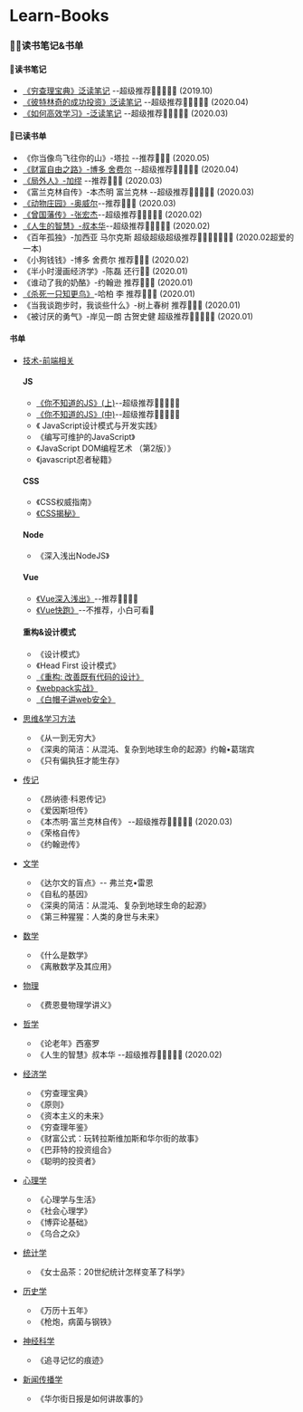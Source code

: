 # Learn-Books
### 📖📒读书笔记&书单

#### 🍓读书笔记

*  [《穷查理宝典》泛读笔记](https://github.com/Vstar18/Learn-Books/issues/1) --超级推荐🌟🌟🌟🌟🌟 (2019.10)
*  [《彼特林奇的成功投资》泛读笔记](https://github.com/Vstar18/Learn-Books/issues/38) --超级推荐🌟🌟🌟🌟🌟 (2020.04)
*  [《如何高效学习》-泛读笔记](https://github.com/Vstar18/Learn-Books/issues/41) --超级推荐🌟🌟🌟🌟🌟 (2020.03)

#### 🍒已读书单
 *  《你当像鸟飞往你的山》-塔拉 --推荐🌟🌟🌟 (2020.05)
 *  [《财富自由之路》-博多 舍费尔](https://github.com/Vstar18/Learn-Books/issues/39) --超级推荐🌟🌟🌟🌟🌟 (2020.04)
 *  [《局外人》-加缪](https://github.com/Vstar18/Learn-Books/issues/40) --推荐🌟🌟🌟 (2020.03)
 *  《富兰克林自传》-本杰明 富兰克林 --超级推荐🌟🌟🌟🌟🌟 (2020.03)
 *  [《动物庄园》-奥威尔](https://github.com/Vstar18/Learn-Books/issues/42)--推荐🌟🌟🌟 (2020.03)
 *  [《曾国藩传》-张宏杰](https://github.com/Vstar18/Learn-Books/issues/43)--超级推荐🌟🌟🌟🌟🌟 (2020.02)
 *  [《人生的智慧》-叔本华](https://github.com/Vstar18/Learn-Books/issues/44)--超级推荐🌟🌟🌟🌟🌟 (2020.02)
 *  《百年孤独》-加西亚 马尔克斯  超级超级超级推荐🌟🌟🌟🌟🌟🌟🌟 (2020.02超爱的一本)
 *  《小狗钱钱》-博多 舍费尔  推荐🌟🌟🌟 (2020.02)
 *  《半小时漫画经济学》-陈磊 还行🌟🌟 (2020.01)
 *  《谁动了我的奶酪》-约翰逊 推荐🌟🌟🌟 (2020.01)
 *  [《杀死一只知更鸟》](https://github.com/Vstar18/Learn-Books/issues/46)-哈柏 李 推荐🌟🌟🌟 (2020.01)
 *  《当我谈跑步时，我谈些什么》-树上春树 推荐🌟🌟🌟 (2020.01)
 *  《被讨厌的勇气》-岸见一朗 古贺史健 超级推荐🌟🌟🌟🌟🌟 (2020.01)

#### 书单
  * [技术-前端相关](https://github.com/Vstar18/Learn-Books/issues/3)
    #### JS

      * [《你不知道的JS》(上)](https://github.com/Vstar18/Learn-Books/issues/24)--超级推荐🌟🌟🌟🌟🌟
      * [《你不知道的JS》(中)](https://github.com/Vstar18/Learn-Books/issues/27)--超级推荐🌟🌟🌟🌟🌟
      * 《 JavaScript设计模式与开发实践》
      * 《编写可维护的JavaScript》
      * 《JavaScript DOM编程艺术 （第2版）》
      * 《javascript忍者秘籍》
    #### CSS

      * 《CSS权威指南》
      * [《CSS揭秘》](https://github.com/Vstar18/Learn-Books/issues/30)

    #### Node
      * 《深入浅出NodeJS》

    #### Vue

      * [《Vue深入浅出》](https://github.com/Vstar18/Learn-Books/issues/37)--推荐🌟🌟🌟🌟
      * [《Vue快跑》](https://github.com/Vstar18/Learn-Books/issues/18)--不推荐，小白可看🌟
    #### 重构&设计模式
      * 《设计模式》
      * 《Head First 设计模式》
      * [《重构: 改善既有代码的设计》](https://github.com/Vstar18/Learn-Books/issues/20)
      * [《webpack实战》](https://github.com/Vstar18/Learn-Books/issues/45)
      * [《白帽子讲web安全》](https://github.com/Vstar18/Learn-Books/issues/49)
  
  * [思维&学习方法](https://github.com/Vstar18/Learn-Books/issues/12)
      * 《从一到无穷大》
      * 《深奥的简洁：从混沌、复杂到地球生命的起源》约翰•葛瑞宾
      * 《只有偏执狂才能生存》
 
  * [传记](https://github.com/Vstar18/Learn-Books/issues/13)
      * 《昂纳德·科恩传记》
      * 《爱因斯坦传》
      * 《本杰明·富兰克林自传》 --超级推荐🌟🌟🌟🌟🌟 (2020.03)
      * 《荣格自传》
      * 《约翰逊传》
  * [文学](https://github.com/Vstar18/Learn-Books/issues/15)
      * 《达尔文的盲点》-- 弗兰克•雷恩
      * 《自私的基因》
      * 《深奥的简洁：从混沌、复杂到地球生命的起源》
      * 《第三种猩猩：人类的身世与未来》
  * [数学](https://github.com/Vstar18/Learn-Books/issues/6)
      * 《什么是数学》
      * 《离散数学及其应用》
  * [物理](https://github.com/Vstar18/Learn-Books/issues/10)
      * 《费恩曼物理学讲义》
  * [哲学](https://github.com/Vstar18/Learn-Books/issues/16)
      * 《论老年》西塞罗
      * 《人生的智慧》叔本华  --超级推荐🌟🌟🌟🌟🌟 (2020.02)
  * [经济学](https://github.com/Vstar18/Learn-Books/issues/5)
      * 《穷查理宝典》
      * 《原则》
      * 《资本主义的未来》
      * 《穷查理年鉴》
      * 《财富公式：玩转拉斯维加斯和华尔街的故事》
      * 《巴菲特的投资组合》
      * 《聪明的投资者》
  * [心理学](https://github.com/Vstar18/Learn-Books/issues/9)
      * 《心理学与生活》
      * 《社会心理学》
      * 《博弈论基础》
      * 《乌合之众》
  * [统计学](https://github.com/Vstar18/Learn-Books/issues/11)
      * 《女士品茶：20世纪统计怎样变革了科学》
  * [历史学](https://github.com/Vstar18/Learn-Books/issues/14)
      * 《万历十五年》
      * 《枪炮，病菌与钢铁》
  * [神经科学](https://github.com/Vstar18/Learn-Books/issues/7)
      * 《追寻记忆的痕迹》
  * [新闻传播学](https://github.com/Vstar18/Learn-Books/issues/8)
      * 《华尔街日报是如何讲故事的》
  
  

 

